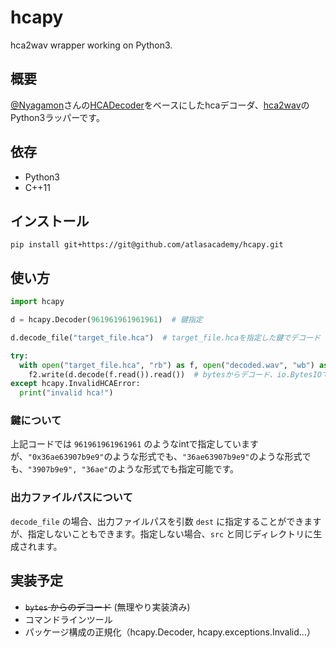 # hcapy

hca2wav wrapper working on Python3.

## 概要

[@Nyagamon](https://github.com/Nyagamon)さんの[HCADecoder](https://github.com/Nyagamon/HCADecoder)をベースにしたhcaデコーダ、[hca2wav](https://github.com/CrescentApricot/hca2wav)のPython3ラッパーです。<br>

## 依存
- Python3
- C++11

## インストール

```
pip install git+https://git@github.com/atlasacademy/hcapy.git
```

## 使い方

```python
import hcapy

d = hcapy.Decoder(961961961961961)  # 鍵指定

d.decode_file("target_file.hca")  # target_file.hcaを指定した鍵でデコード

try:
  with open("target_file.hca", "rb") as f, open("decoded.wav", "wb") as f2:
    f2.write(d.decode(f.read()).read())  # bytesからデコード、io.BytesIOでリターンする
except hcapy.InvalidHCAError:
  print("invalid hca!")
```

### 鍵について

上記コードでは `961961961961961` のようなintで指定していますが、`"0x36ae63907b9e9"`のような形式でも、`"36ae63907b9e9"`のような形式でも、`"3907b9e9", "36ae"`のような形式でも指定可能です。

### 出力ファイルパスについて

`decode_file` の場合、出力ファイルパスを引数 `dest` に指定することができますが、指定しないこともできます。指定しない場合、`src` と同じディレクトリに生成されます。

## 実装予定

- ~~`bytes` からのデコード~~ (無理やり実装済み)
- コマンドラインツール
- パッケージ構成の正規化（hcapy.Decoder, hcapy.exceptions.Invalid...）
